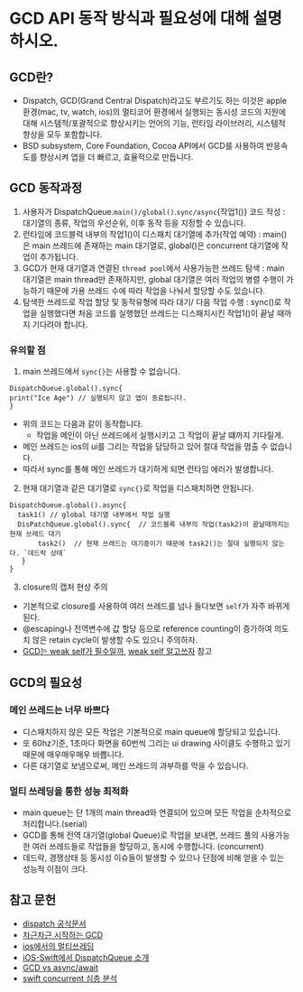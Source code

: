 # GCD API 동작 방식과 필요성에 대해 설명하시오.

## GCD란?
- Dispatch, GCD(Grand Central Dispatch)라고도 부르기도 하는 이것은 apple환경(mac, tv, watch, ios)의 멀티코어 환경에서 실행되는 동시성 코드의 지원에 대해 시스템적/포괄적으로 향상시키는 언어의 기능, 런타임 라이브러리, 시스템적 향상을 모두 포함합니다.
- BSD subsystem, Core Foundation, Cocoa API에서 GCD를 사용하여 반응속도를 향상시켜 앱을 더 빠르고, 효율적으로 만듭니다.

## GCD 동작과정
1. 사용자가 DispatchQueue.`main()/global()`.`sync/async`{작업1()} 코드 작성 : 대기열의 종류, 작업의 우선순위, 이후 동작 등을 지정할 수 있습니다.
2. 런타임에 코드블럭 내부의 작업1()이 디스패치 대기열에 추가(작업 예약) : main()은 main 쓰레드에 존재하는 main 대기열로, global()은 concurrent 대기열에 작업이 추가됩니다.
3. GCD가 현재 대기열과 연결된 `thread pool`에서 사용가능한 쓰레드 탐색 : main 대기열은 main thread만 존재하지만, global 대기열은 여러 작업의 병렬 수행이 가능하기 때문에 가용 쓰레드 수에 따라 작업을 나눠서 할당할 수도 있습니다.
4. 탐색한 쓰레드로 작업 할당 및 동작유형에 따라 대기/ 다음 작업 수행 : sync()로 작업을 실행했다면 처음 코드를 실행했던 쓰레드는 디스패치시킨 작업1()이 끝날 때까지 기다려야 합니다.


### 유의할 점

1.  main 쓰레드에서 `sync{}`는 사용할 수 없습니다.

```
DispatchQueue.global().sync{
print("Ice Age") // 실행되지 않고 앱이 종료됩니다.
}
```
  - 위의 코드는 다음과 같이 동작합니다.
    -  작업을 메인이 아닌 쓰레드에서 실행시키고 그 작업이 끝날 떄까지 기다릴게.
  - 메인 쓰레드는 ios의 ui를 그리는 작업을 담당하고 있어 절대 작업을 멈출 수 없습니다.
  - 따라서 sync를 통해 메인 쓰레드가 대기하게 되면 런타임 에러가 발생합니다.

2. 현재 대기열과 같은 대기열로 `sync{}`로 작업을 디스패치하면 안됩니다.

``` 
DispatchQueue.global().async{
  task1() // global 대기열 내부에서 작업 실행
  DisPatchQueue.global().sync{  // 코드블록 내부의 작업(task2)이 끝날때까지는 현재 쓰레드 대기
       task2()  // 현재 쓰레드는 대기중이기 때문에 task2()는 절대 실행되지 않는다. `데드락 상태`
   }
}
```

3. closure의 캡처 현상 주의
 - 기본적으로 closure를 사용하여 여러 쓰레드를 넘나 들다보면 `self`가 자주 바뀌게된다.
 - @escaping나 전역변수에 값 할당 등으로 reference counting이 증가하여 의도치 않은 retain cycle이 발생할 수도 있으니 주의하자.
 - [GCD는 weak self가 필수일까](https://zeushin.github.io/2017/09/26/should-we-use-weak-self-in-gcd/), [weak self 알고쓰자](https://ios-development.tistory.com/926) 참고


 ## GCD의 필요성
### 메인 쓰레드는 너무 바쁘다
- 디스패치하지 않은 모든 작업은 기본적으로 main queue에 할당되고 있습니다.
- 또 60hz기준, 1초마다 화면을 60번씩 그리는 ui drawing 사이클도 수행하고 있기 때문에 매우매우매우 바쁩니다.
- 다른 대기열로 보냄으로써, 메인 쓰레드의 과부하를 막을 수 있습니다.

### 멀티 쓰레딩을 통한 성능 최적화
- main queue는 단 1개의 main thread와 연결되어 있으며 모든 작업을 순차적으로 처리합니다.(serial)
- GCD를 통해 전역 대기열(global Queue)로 작업을 보내면, 쓰레드 풀의 사용가능한 여러 쓰레드들로 작업들을 할당하고, 동시에 수행합니다. (concurrent)
- 데드락, 경쟁상태 등 동시성 이슈들이 발생할 수 있으나 단점에 비해 얻을 수 있는 성능적 이점이 크다.

## 참고 문헌
- [dispatch 공식문서](https://developer.apple.com/documentation/dispatch)
- [차근차근 시작하는 GCD](https://sujinnaljin.medium.com/ios-%EC%B0%A8%EA%B7%BC%EC%B0%A8%EA%B7%BC-%EC%8B%9C%EC%9E%91%ED%95%98%EB%8A%94-gcd-grand-dispatch-queue-1-397db16d0305)
- [ios에서의 멀티쓰레딩](https://medium.com/@prasanna.aithal/multi-threading-in-ios-using-swift-82f3601f171c)
- [iOS-Swift에서 DispatchQueue 소개](https://medium.com/towardsdev/ios-introducing-dispatchqueue-in-swift-e9c6fbf8be1d)
- [GCD vs async/await](https://medium.com/towardsdev/swift-concurrency-deep-dive-1-gcd-vs-async-await-280ac5df7c76)
- [swift concurrent 심층 분석](https://medium.com/@manjunath.anawal3/gcd-in-swift-f1ae114d45fa)
